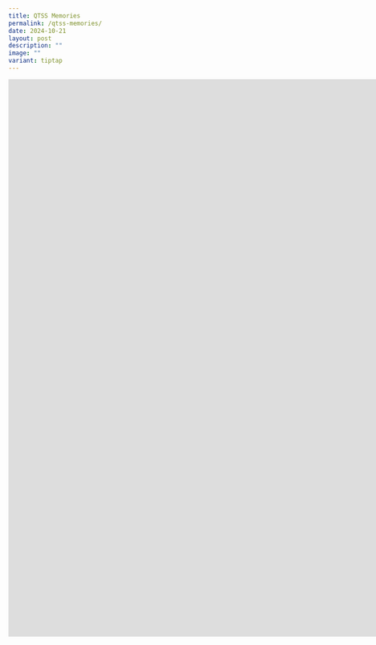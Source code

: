 ```yaml
---
title: QTSS Memories
permalink: /qtss-memories/
date: 2024-10-21
layout: post
description: ""
image: ""
variant: tiptap
---
```

<div class="iframe-wrapper">
<iframe height="1109" width="1920" allowfullscreen="true" frameborder="0" src="https://docs.google.com/presentation/d/e/2PACX-1vTn9OGAt0dJHYaAJT6lXT9BhBQTusrENYuBa23GAgyPr01jgeCs0nfXYTw0LdmMUg/embed?start=true&amp;loop=false&amp;delayms=3000"></iframe>
</div>
<p></p>